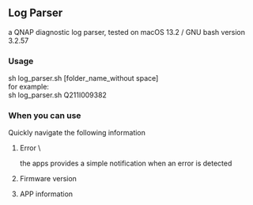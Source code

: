 ## Log Parser

a QNAP diagnostic log parser, tested on macOS 13.2 / GNU bash version 3.2.57 

### Usage

sh log_parser.sh [folder_name_without space]  \
for example:\
sh log_parser.sh Q211I009382

### When you can use 

Quickly navigate the following information

1. Error \

   the apps provides a simple notification when an error is detected

2. Firmware version

3. APP information 

   
